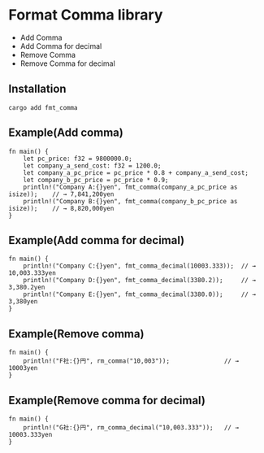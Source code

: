 # Format Comma library

* Add Comma
* Add Comma for decimal
* Remove Comma
* Remove Comma for decimal

## Installation

```
cargo add fmt_comma
```

## Example(Add comma)
```
fn main() {
    let pc_price: f32 = 9800000.0;
    let company_a_send_cost: f32 = 1200.0;
    let company_a_pc_price = pc_price * 0.8 + company_a_send_cost;
    let company_b_pc_price = pc_price * 0.9;
    println!("Company A:{}yen", fmt_comma(company_a_pc_price as isize));    // → 7,841,200yen
    println!("Company B:{}yen", fmt_comma(company_b_pc_price as isize));    // → 8,820,000yen
}
```

## Example(Add comma for decimal)
```
fn main() {
    println!("Company C:{}yen", fmt_comma_decimal(10003.333));  // → 10,003.333yen
    println!("Company D:{}yen", fmt_comma_decimal(3380.2));     // → 3,380.2yen
    println!("Company E:{}yen", fmt_comma_decimal(3380.0));     // → 3,380yen
}
```

## Example(Remove comma)
```
fn main() {
    println!("F社:{}円", rm_comma("10,003"));               // → 10003yen
}
```

## Example(Remove comma for decimal)
```
fn main() {
    println!("G社:{}円", rm_comma_decimal("10,003.333"));   // → 10003.333yen
}
```